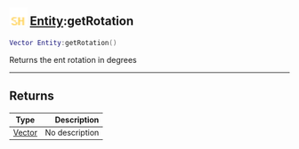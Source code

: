 ## <img src="../../.gitbook/assets/shared.png" width="32" height="32" /> [Entity](../entity/README.md):getRotation

```lua
Vector Entity:getRotation()
```

Returns the ent rotation in degrees

------
## Returns

| Type   | Description |
| ------ | ----------: |
| [Vector](../vector/README.md) | No description |

